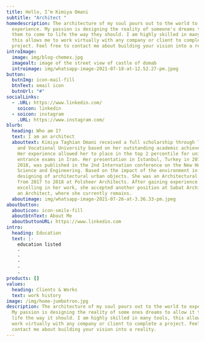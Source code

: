 ```yaml
---
title: Hello, I’m Kimiya Omani
subtitle: "Architect "
homedescription: The architecture of my soul pours out to the world to
  experience. My passion is designing the reality of someone's dreams to allow
  them to come to life the way they should. I am highly skilled in many tools,
  this allows me to work virtually with any company or client to complete a
  project. Feel free to contact me about building your vision into a reality.
introImage:
  image: img/blog-chemex.jpg
  imagealt: image of the street view of castle of domab
  introimage: img/whatsapp-image-2021-07-18-at-12.52.27-pm.jpeg
button:
  butnImg: icon-mail-fill
  btnText: email icon
  butnUrl: "#"
socialLinks:
  - .URL: https://www.linkedin.com/
    soicon: linkedin
  - soicon: instagram
    .URL: https://www.instagram.com/
blurb:
  heading: Who am I?
  text: I am an architect
  abouttext: Kimiya Taghian Omani received a full scholarship through Technical
    and Vocational University based on her outstanding academic achievements.
    Her experience allowed her to place in the top 2 percentile for university
    entrance exams in Iran. Her presentation in Istanbul, Turkey in 2016 and
    2018, was published in the 2nd Internation conference on the New Horizon
    Science and Engineering. Based on the impact of the environment in the
    designing of architectural urban objects. She was an Architectural Assistant
    from 2017 to 2018 at Polsheer Architects. After gaining experience and
    excelling in her work, she accepted another position at Sabat Architects as
    an Architect, where she currently remains.
  aboutimage: img/whatsapp-image-2021-07-26-at-3.36.33-pm.jpeg
aboutbutton:
  abouticon: icon-smile-fill
  aboutbtnText: About Me
  aboutbuttonURL: https://www.linkedin.com
intro:
  heading: Education
  text: |-
    education listed
    -
    -
    -
    -
    -
products: []
values:
  heading: Clients & Works
  text: work history
image: /img/home-jumbotron.jpg
description: The architecture of my soul pours out to the world to experience.
  My passion is designing the reality of some ones dreams to allow it to come to
  life the way it should. I am highly skilled in many tools, this allows me to
  work virtually with any company or client to complete a project. Feel free to
  contact me about building your vision into a reality.
---
```

